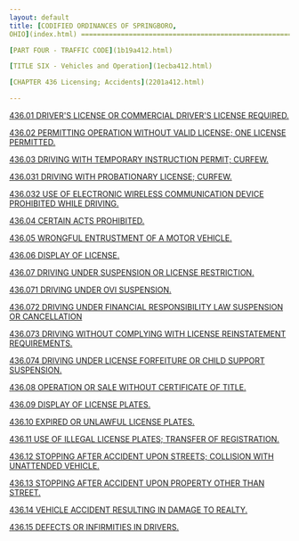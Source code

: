 ```yaml
---
layout: default 
title: [CODIFIED ORDINANCES OF SPRINGBORO,
OHIO](index.html) =====================================================

[PART FOUR - TRAFFIC CODE](1b19a412.html)

[TITLE SIX - Vehicles and Operation](1ecba412.html)

[CHAPTER 436 Licensing; Accidents](2201a412.html)

---
```


[436.01 DRIVER'S LICENSE OR COMMERCIAL DRIVER'S LICENSE
REQUIRED.](2225a412.html)

[436.02 PERMITTING OPERATION WITHOUT VALID LICENSE; ONE LICENSE
PERMITTED.](2234a412.html)

[436.03 DRIVING WITH TEMPORARY INSTRUCTION PERMIT;
CURFEW.](223ca412.html)

[436.031 DRIVING WITH PROBATIONARY LICENSE; CURFEW.](2255a412.html)

[436.032 USE OF ELECTRONIC WIRELESS COMMUNICATION DEVICE PROHIBITED
WHILE DRIVING.](227ca412.html)

[436.04 CERTAIN ACTS PROHIBITED.](228fa412.html)

[436.05 WRONGFUL ENTRUSTMENT OF A MOTOR VEHICLE.](229aa412.html)

[436.06 DISPLAY OF LICENSE.](22bca412.html)

[436.07 DRIVING UNDER SUSPENSION OR LICENSE RESTRICTION.](22c2a412.html)

[436.071 DRIVING UNDER OVI SUSPENSION.](22d6a412.html)

[436.072 DRIVING UNDER FINANCIAL RESPONSIBILITY LAW SUSPENSION OR
CANCELLATION](2305a412.html)

[436.073 DRIVING WITHOUT COMPLYING WITH LICENSE REINSTATEMENT
REQUIREMENTS.](2313a412.html)

[436.074 DRIVING UNDER LICENSE FORFEITURE OR CHILD SUPPORT
SUSPENSION.](231da412.html)

[436.08 OPERATION OR SALE WITHOUT CERTIFICATE OF TITLE.](2327a412.html)

[436.09 DISPLAY OF LICENSE PLATES.](2336a412.html)

[436.10 EXPIRED OR UNLAWFUL LICENSE PLATES.](233da412.html)

[436.11 USE OF ILLEGAL LICENSE PLATES; TRANSFER OF
REGISTRATION.](234ea412.html)

[436.12 STOPPING AFTER ACCIDENT UPON STREETS; COLLISION WITH UNATTENDED
VEHICLE.](235ba412.html)

[436.13 STOPPING AFTER ACCIDENT UPON PROPERTY OTHER THAN
STREET.](2362a412.html)

[436.14 VEHICLE ACCIDENT RESULTING IN DAMAGE TO REALTY.](2369a412.html)

[436.15 DEFECTS OR INFIRMITIES IN DRIVERS.](2370a412.html)

